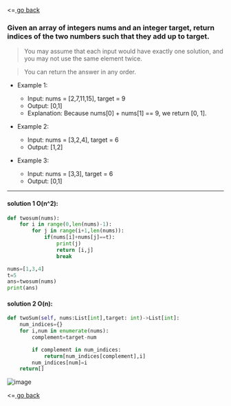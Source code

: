 <=[ go back](/readme.md)
### Given an array of integers nums and an integer target, return indices of the two numbers such that they add up to target.

> You may assume that each input would have exactly one solution, and you may not use the same element twice.

> You can return the answer in any order.

- Example 1:
    - Input: nums = [2,7,11,15], target = 9
    - Output: [0,1]
    - Explanation: Because nums[0] + nums[1] == 9, we return [0, 1].

- Example 2:
    - Input: nums = [3,2,4], target = 6
    - Output: [1,2]

- Example 3:
    - Input: nums = [3,3], target = 6
    - Output: [0,1]
---
#### solution 1 O(n^2):
```py
def twosum(nums):
    for i in range(0,len(nums)-1):
        for j in range(i+1,len(nums)):
            if(nums[i]+nums[j]==t):
                print(j)
                return [i,j]
                break

nums=[1,3,4]
t=5
ans=twosum(nums)
print(ans)
```
#### solution 2 O(n):
```py
def twoSum(self, nums:List[int],target: int)->List[int]:
    num_indices={}
    for i,num in enumerate(nums):
        complement=target-num

        if complement in num_indices:
            return[num_indices[complement],i]
        num_indices[num]=i
    return[]
```
![image](image.avif)



<=[ go back](/readme.md)